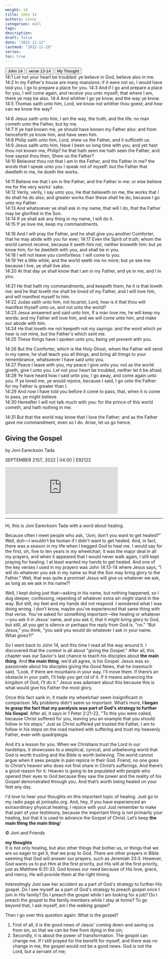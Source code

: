 ```yaml
---
weight: 14
title: John 14
authors: Lenny
categories: null
tags: 
description: 
draft: false
date: "2022-11-12"
lastmod: "2022-11-29"
series:
toc: true
---
```


<!--more-->

<div class="tab">
  <button class="tablinks active" onclick="tablabel(event, 'verses')">John 14</button>
  <button class="tablinks" onclick="tablabel(event, 'Devotion1')">verse 13-14</button>
  <button class="tablinks" onclick="tablabel(event, 'Devotion2')">My Thought</button>
</div>

<!-- Tab content -->
<div id="verses" class="tabcontent" style="display:block">
14:1 Let not your heart be troubled: ye believe in God, believe also in me.  
14:2 In my Father's house are many mansions: if it were not so, I would have told you. I go to prepare a place for you.  
14:3 And if I go and prepare a place for you, I will come again, and receive you unto myself; that where I am, there ye may be also.  
14:4 And whither I go ye know, and the way ye know.  
14:5 Thomas saith unto him, Lord, we know not whither thou goest; and how can we know the way?  

14:6 Jesus saith unto him, I am the way, the truth, and the life: no man cometh unto the Father, but by me.  
14:7 If ye had known me, ye should have known my Father also: and from henceforth ye know him, and have seen him.  
14:8 Philip saith unto him, Lord, shew us the Father, and it sufficeth us.  
14:9 Jesus saith unto him, Have I been so long time with you, and yet hast thou not known me, Philip? he that hath seen me hath seen the Father; and how sayest thou then, Shew us the Father?  
14:10 Believest thou not that I am in the Father, and the Father in me? the words that I speak unto you I speak not of myself: but the Father that dwelleth in me, he doeth the works.  

14:11 Believe me that I am in the Father, and the Father in me: or else believe me for the very works' sake.  
14:12 Verily, verily, I say unto you, He that believeth on me, the works that I do shall he do also; and greater works than these shall he do; because I go unto my Father.  
14:13 And whatsoever ye shall ask in my name, that will I do, that the Father may be glorified in the Son.  
14:14 If ye shall ask any thing in my name, I will do it.  
14:15 If ye love me, keep my commandments.  

14:16 And I will pray the Father, and he shall give you another Comforter, that he may abide with you for ever;
14:17 Even the Spirit of truth; whom the world cannot receive, because it seeth him not, neither knoweth him: but ye know him; for he dwelleth with you, and shall be in you.  
14:18 I will not leave you comfortless: I will come to you.  
14:19 Yet a little while, and the world seeth me no more; but ye see me: because I live, ye shall live also.  
14:20 At that day ye shall know that I am in my Father, and ye in me, and I in you.  

14:21 He that hath my commandments, and keepeth them, he it is that loveth me: and he that loveth me shall be loved of my Father, and I will love him, and will manifest myself to him.  
14:22 Judas saith unto him, not Iscariot, Lord, how is it that thou wilt manifest thyself unto us, and not unto the world?  
14:23 Jesus answered and said unto him, If a man love me, he will keep my words: and my Father will love him, and we will come unto him, and make our abode with him.  
14:24 He that loveth me not keepeth not my sayings: and the word which ye hear is not mine, but the Father's which sent me.  
14:25 These things have I spoken unto you, being yet present with you.  

14:26 But the Comforter, which is the Holy Ghost, whom the Father will send in my name, he shall teach you all things, and bring all things to your remembrance, whatsoever I have said unto you.  
14:27 Peace I leave with you, my peace I give unto you: not as the world giveth, give I unto you. Let not your heart be troubled, neither let it be afraid.  
14:28 Ye have heard how I said unto you, I go away, and come again unto you. If ye loved me, ye would rejoice, because I said, I go unto the Father: for my Father is greater than I.  
14:29 And now I have told you before it come to pass, that, when it is come to pass, ye might believe.  
14:30 Hereafter I will not talk much with you: for the prince of this world cometh, and hath nothing in me.  

14:31 But that the world may know that I love the Father; and as the Father gave me commandment, even so I do. Arise, let us go hence. 
</div>


<div id="Devotion1" class="tabcontent">
<h2>Giving the Gospel</h2>  

by Joni Eareckson Tada

SEPTEMBER 21ST, 2022 | 04:00 | E92122

<iframe width="360px" frameborder="no" scrolling="no" seamless src="https://player.simplecast.com/f26e81f3-b6c4-4345-8017-8bead2ca2dca?dark=false"></iframe>

----

Hi, this is Joni Eareckson Tada with a word about healing.

Because often I meet people who ask, “Joni, don’t you want to get healed?” Well, duh—I wouldn’t be human if I didn't want to get healed. And, in fact, there was a season in my life when I begged God to heal me. I would say for the first, oh, five to ten years in my wheelchair, it was the major deal in all my prayers, and when it appeared that I would never walk again, I still kept praying for healing; I at least wanted my hands to get healed. And one of the key verses I used in my prayers was John 14:13-14 where Jesus says, "I will do whatever you ask in my name so that the Son may bring glory to the Father." Well, that was quite a promise! Jesus will give us whatever we ask, as long as we ask in his name?!

Well, I kept doing just that—asking in his name, but nothing happened, so I dug deeper, confessing, repenting of whatever extra sin might stand in the way. But still, my feet and my hands did not respond. I wondered what I was doing wrong. I don’t know, maybe you've experienced that same thing with that verse. You've asked for something important—like healing or whatever—you ask it in Jesus’ name, and you ask it, that it might bring glory to God, but still, all you get is silence or perhaps the reply from God is, "no." “But Jesus,” you think, “you said you would do whatever I ask in your name. What gives?!”

<div class = "quote">

So I went back to John 14, and this time I read all the way around it. I discovered that the context is all about "giving the Gospel." After all, this chapter was our Savior's last chance to teach his disciples about **the main thing**. And **the main thing**, we'd all agree, is his Gospel. Jesus was so passionate about his disciples giving the Good News, that he inasmuch said, “Look, if there are mountains in your way, I’ll move them. If there’s an obstacle in your path, I’ll help you get rid of it. If it means advancing the kingdom of God, I’ll do it.” Jesus was adamant about this because this is what would give his Father the most glory.

</div>

Once this fact sank in, it made my wheelchair seem insignificant in comparison. My problems didn’t seem so important. What’s more, **I began to grasp the fact that my paralysis was part of God's strategy to further his Gospel**. After all, it says in 1 Peter 2:21-22, "To this you were called, because Christ suffered for you, leaving you an example that you should follow in his steps." Just as Christ suffered yet trusted the Father, I am to follow in his steps on the road marked with suffering and trust my heavenly Father, even with quadriplegia.

And it’s a lesson for you. When we Christians trust the Lord in our hardships, it showcases to a skeptical, cynical, and unbelieving world that God is worth trusting and the Bible is worth believing. The world cannot argue when it sees people in pain rejoice in their God. Friend, no one goes to Christ’s heaven who does not first share in Christ’s sufferings. And there’s a good reason for it. Heaven is going to be populated with people who opened their eyes to God because they saw the power and the reality of his Gospel demonstrated through you. And that’s worth being healed on your feet any day.

I'd love to hear your thoughts on this important topic of healing. Just go to my radio page at joniradio.org. And, hey, if you have experienced an extraordinary physical healing, I rejoice with you! Just remember to make that part of your testimony, because the important thing is not primarily your healing, but that it is used to advance the Gospel of Christ. Let’s keep **the main thing** **the main thing**!

© Joni and Friends

</div>


<div id="Devotion2" class="tabcontent">

<b><font class = "font_upper">my thoughts</font></b>  
It is not only healing, but also other things that bother us, or things that we are so eager to get it, that we pray to God.  There are other prayers in Bible seeming that God will answer our prayers, such as Jeremiah 33:3. However, God wants us to put Him at the first priority, put His will at the first priority, just as Matthew 6:31-33.  God knows our need because of His love, grace, and mercy, He will provide them at the right timing.   

Interestingly Joni saw her accident as a part of God's strategy to further His gospel.  Do I see myself as a part of God's strategy to preach gospel once I join in His family?  Do I preach the gospel while I am looking for a job?  Do I preach the gospel to the family members while I stay at home?  To go beyond that, I ask myself, am I the walking gospel?

Then I go over this question again: What is the gospel?    
1) First of all, it is the good news of Jesus' coming down and saving us from sin, so that we can be free from dying in the sin;   
2) Secondly, it is about the power of transformation.  The gospel can change me.  If I still prayed for the benefit for myself, and there was no change in me, the gospel would not be a good news.  God is not the Lord, but a servant of me;  
</div>

 